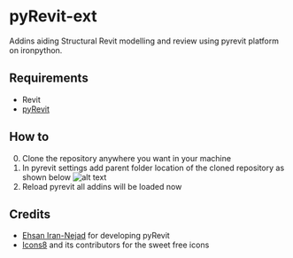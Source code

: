 # pyRevit-ext
Addins aiding  Structural Revit modelling and review using pyrevit platform on ironpython.

## Requirements
* Revit
* [pyRevit](https://github.com/eirannejad/pyRevit/releases)

## How to
0. Clone the repository anywhere you want in your machine
1. In pyrevit settings add parent folder location of the cloned repository as shown below
![alt text](https://github.com/sampy23/pyStruct.extension/blob/master/add-folder.jpg)
2. Reload pyrevit all addins will be loaded now

## Credits
* [Ehsan Iran-Nejad](https://github.com/eirannejad) for developing pyRevit
* [Icons8](https://icons8.com/) and its contributors for the sweet free icons
